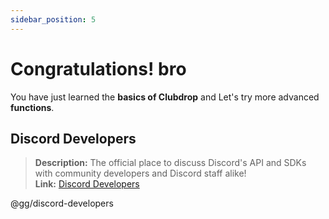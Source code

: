 ```yaml
---
sidebar_position: 5
---
```

# Congratulations! bro

You have just learned the **basics of Clubdrop** and Let's try more advanced **functions**.

## Discord Developers

> **Description:** The official place to discuss Discord's API and SDKs with community developers and Discord staff alike!   <br/>
**Link:** [Discord Developers](https://discord.gg/discord-developers)

@gg/discord-developers